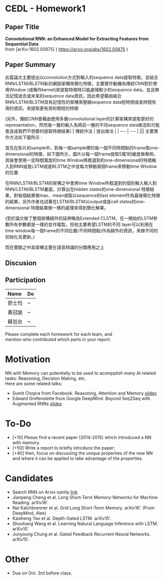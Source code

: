 # CEDL - Homework1 
## Paper Title
**Convolutional RNN: an Enhanced Model for Extracting Features from Sequential Data** <br>
from [arXiv:1602.05875] ( https://arxiv.org/abs/1602.05875 )

## Paper Summary
此篇論文主要提出以convolution方式對輸入的sequence data提取特徵，並結合RNN/LSTM/BLSTM新的網路架構來簡化特徵，主要實作動機為傳統CNN對於使用Window (或稱作kernel)來提取特徵時只能處理較少的sequence data，並且無法記憶過去或未來的sequence data資訊，因此希望藉由結合RNN/LSTM/BLSTM具有記憶性的架構來壓縮sequence data短時間或長時間有用的資訊，來提取更有用和簡短的特徵
 
(另外，傳統CNN會藉由使用多層convolutional layer的計算架構來提取更好的representation，然而後一層的輸入為將前一層的不同sequence data做混和可能會造成我們不想要的提取特徵結果)
| 傳統作法 | 提出做法 |
| --- | --- |
|||
主要實作方法如下圖所示 :

首先在影片的sample中，對每一個sample裡的每一個不同時間點的frame取one-dimensional的特徵，如下圖所示，圖片以每一個frame提取5擺1的維度做舉例，其後會使用一定時間寬度的time Window將框選到的one-dimensional的特徵輸入到RNN或是LSTM或是BLSTM之中並每次移動兩個frame來移動time Window的位置
 
在RNN/LSTM/BLSTM的架構之中會將time Window所框選到的個別輸入輸入到RNN/LSTM/BLSTM裏面，計算出在hidden states的one-dimensional 特徵結果，對每個結果做max、mean或取以sequence的last element作為最後簡化特徵的結果，另外作者也試著在LSTM/BLSTM以output或是cell states的one-dimensional 特徵結果做一樣的處理來得到簡化解果。
 
(至於論文做了整個架構額外的延伸稱為Extended CLSTM，在一開始的LSTM參數所有參數都是一樣的並作複製，但他主要希望LSTM的不同 layer可以利用在time window每一個frame的不同位置(不同時間點)作為額外的資訊，來做不同的初始化及更新。)
 
而在實驗之中其架構主要在語音辨識的分類應用之上

## Discusion
## Participation
| Name | Do |
| :--- | :--- |
| 郭士均 | ~ |
| 黃冠諭 | ~ |
| 蘇翁台 | ~ |



Please complete each homework for each team, and <br>
mention who contributed which parts in your report.

# Motivation
NN with Memory can potentially to be used to acompplish many AI related tasks: Reasoning, Decision Making, etc. <br>
Here are some related talks:<br>
* Sumit Chopra from Facebook. Reasoning, Attention and Memory <a href="https://drive.google.com/open?id=0B_wzP_JlVFcKbHdpYVdZMjg3eTBQd2F1OG9QZlVhOGJoX0dz">slides</a>
* Edward Grefenstette from Google DeepMind. Beyond Seq2Seq with Augmented RNNs  <a href="https://drive.google.com/open?id=0B_wzP_JlVFcKYTFaTVFJN18tbmtkX2V0WEEtWXVSdDV4UHVZ">slides</a>

# To-Do
* [+10] Please find a recent paper (2014-2015) which introduced a NN with memory.
* [+50] Write a report to briefly introduce the paper;
* [+40] then, focus on discussing the unique properties of the new NN and where it can be applied to take advantage of the properties.

# Candidates
* Search RNN on Arxiv-sanity <a href="http://www.arxiv-sanity.com/search?q=rnn">link</a>
* Jianpeng Cheng et al. Long Short-Term Memory-Networks for Machine Reading. arXiv16’. 
* Nal Kalchbrenner et al. Grid Long Short-Term Memory. arXiv16’. (From DeepMind, Alex)
* Kaisheng Yao et al. Depth-Gated LSTM. arXiv15’. 
* Shuohang Wang et al. Learning Natural Language Inference with LSTM. arXiv15’. 
* Junyoung Chung et al. Gated Feedback Recurrent Neural Networks. arXiv15’.

# Other
* Due on Oct. 3rd before class.
